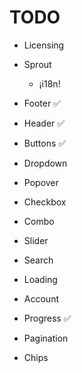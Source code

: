 # TODO

- Licensing
- Sprout
  - ¡i18n!

- Footer ✅
- Header ✅
- Buttons ✅
- Dropdown
- Popover
- Checkbox
- Combo
- Slider
- Search
- Loading
- Account
- Progress ✅
- Pagination
- Chips